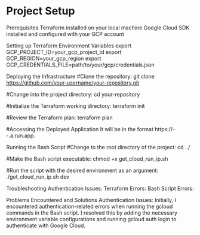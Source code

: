 <H1>Project Setup</H1>
Prerequisites
Terraform installed on your local machine
Google Cloud SDK installed and configured with your GCP account

Setting up Terraform Environment Variables
export GCP_PROJECT_ID=your_gcp_project_id
export GCP_REGION=your_gcp_region
export GCP_CREDENTIALS_FILE=path/to/your/gcp/credentials.json

Deploying the Infrastructure
#Clone the repository:
git clone https://github.com/your-username/your-repository.git

#Change into the project directory:
cd your-repository

#Initialize the Terraform working directory:
terraform init

#Review the Terraform plan:
terraform plan

#Accessing the Deployed Application
 It will be in the format https://<service-name>-<revision-suffix>-<region-suffix>.a.run.app.

Running the Bash Script
#Change to the root directory of the project:
cd ../

#Make the Bash script executable:
chmod +x get_cloud_run_ip.sh

#Run the script with the desired environment as an argument:
./get_cloud_run_ip.sh dev

Troubleshooting
 Authentication Issues:
 Terraform Errors:
 Bash Script Errors:

Problems Encountered and Solutions
  Authentication Issues: Initially, I encountered authentication-related errors when running the gcloud commands in the Bash script. 
  I resolved this by adding the necessary environment variable configurations and running gcloud auth login to authenticate with Google Cloud.
